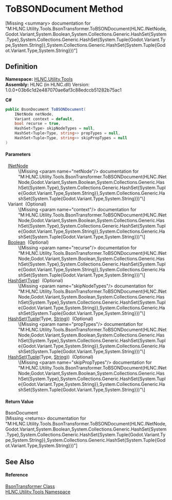 # ToBSONDocument Method


\[Missing &lt;summary&gt; documentation for "M:HLNC.Utility.Tools.BsonTransformer.ToBSONDocument(HLNC.INetNode,Godot.Variant,System.Boolean,System.Collections.Generic.HashSet{System.Type},System.Collections.Generic.HashSet{System.Tuple{Godot.Variant.Type,System.String}},System.Collections.Generic.HashSet{System.Tuple{Godot.Variant.Type,System.String}})"\]



## Definition
**Namespace:** <a href="N_HLNC_Utility_Tools">HLNC.Utility.Tools</a>  
**Assembly:** HLNC (in HLNC.dll) Version: 1.0.0+03b6c1d2e487070ae6af3c88edccb51282b75ac1

**C#**
``` C#
public BsonDocument ToBSONDocument(
	INetNode netNode,
	Variant context = default,
	bool recurse = true,
	HashSet<Type> skipNodeTypes = null,
	HashSet<Tuple<Type, string>> propTypes = null,
	HashSet<Tuple<Type, string>> skipPropTypes = null
)
```



#### Parameters
<dl><dt>  <a href="T_HLNC_INetNode">INetNode</a></dt><dd>\[Missing &lt;param name="netNode"/&gt; documentation for "M:HLNC.Utility.Tools.BsonTransformer.ToBSONDocument(HLNC.INetNode,Godot.Variant,System.Boolean,System.Collections.Generic.HashSet{System.Type},System.Collections.Generic.HashSet{System.Tuple{Godot.Variant.Type,System.String}},System.Collections.Generic.HashSet{System.Tuple{Godot.Variant.Type,System.String}})"\]</dd><dt>  Variant  (Optional)</dt><dd>\[Missing &lt;param name="context"/&gt; documentation for "M:HLNC.Utility.Tools.BsonTransformer.ToBSONDocument(HLNC.INetNode,Godot.Variant,System.Boolean,System.Collections.Generic.HashSet{System.Type},System.Collections.Generic.HashSet{System.Tuple{Godot.Variant.Type,System.String}},System.Collections.Generic.HashSet{System.Tuple{Godot.Variant.Type,System.String}})"\]</dd><dt>  <a href="https://learn.microsoft.com/dotnet/api/system.boolean" target="_blank" rel="noopener noreferrer">Boolean</a>  (Optional)</dt><dd>\[Missing &lt;param name="recurse"/&gt; documentation for "M:HLNC.Utility.Tools.BsonTransformer.ToBSONDocument(HLNC.INetNode,Godot.Variant,System.Boolean,System.Collections.Generic.HashSet{System.Type},System.Collections.Generic.HashSet{System.Tuple{Godot.Variant.Type,System.String}},System.Collections.Generic.HashSet{System.Tuple{Godot.Variant.Type,System.String}})"\]</dd><dt>  <a href="https://learn.microsoft.com/dotnet/api/system.collections.generic.hashset-1" target="_blank" rel="noopener noreferrer">HashSet</a>(<a href="https://learn.microsoft.com/dotnet/api/system.type" target="_blank" rel="noopener noreferrer">Type</a>)  (Optional)</dt><dd>\[Missing &lt;param name="skipNodeTypes"/&gt; documentation for "M:HLNC.Utility.Tools.BsonTransformer.ToBSONDocument(HLNC.INetNode,Godot.Variant,System.Boolean,System.Collections.Generic.HashSet{System.Type},System.Collections.Generic.HashSet{System.Tuple{Godot.Variant.Type,System.String}},System.Collections.Generic.HashSet{System.Tuple{Godot.Variant.Type,System.String}})"\]</dd><dt>  <a href="https://learn.microsoft.com/dotnet/api/system.collections.generic.hashset-1" target="_blank" rel="noopener noreferrer">HashSet</a>(<a href="https://learn.microsoft.com/dotnet/api/system.tuple-2" target="_blank" rel="noopener noreferrer">Tuple</a>(Type, <a href="https://learn.microsoft.com/dotnet/api/system.string" target="_blank" rel="noopener noreferrer">String</a>))  (Optional)</dt><dd>\[Missing &lt;param name="propTypes"/&gt; documentation for "M:HLNC.Utility.Tools.BsonTransformer.ToBSONDocument(HLNC.INetNode,Godot.Variant,System.Boolean,System.Collections.Generic.HashSet{System.Type},System.Collections.Generic.HashSet{System.Tuple{Godot.Variant.Type,System.String}},System.Collections.Generic.HashSet{System.Tuple{Godot.Variant.Type,System.String}})"\]</dd><dt>  <a href="https://learn.microsoft.com/dotnet/api/system.collections.generic.hashset-1" target="_blank" rel="noopener noreferrer">HashSet</a>(<a href="https://learn.microsoft.com/dotnet/api/system.tuple-2" target="_blank" rel="noopener noreferrer">Tuple</a>(Type, <a href="https://learn.microsoft.com/dotnet/api/system.string" target="_blank" rel="noopener noreferrer">String</a>))  (Optional)</dt><dd>\[Missing &lt;param name="skipPropTypes"/&gt; documentation for "M:HLNC.Utility.Tools.BsonTransformer.ToBSONDocument(HLNC.INetNode,Godot.Variant,System.Boolean,System.Collections.Generic.HashSet{System.Type},System.Collections.Generic.HashSet{System.Tuple{Godot.Variant.Type,System.String}},System.Collections.Generic.HashSet{System.Tuple{Godot.Variant.Type,System.String}})"\]</dd></dl>

#### Return Value
BsonDocument  
\[Missing &lt;returns&gt; documentation for "M:HLNC.Utility.Tools.BsonTransformer.ToBSONDocument(HLNC.INetNode,Godot.Variant,System.Boolean,System.Collections.Generic.HashSet{System.Type},System.Collections.Generic.HashSet{System.Tuple{Godot.Variant.Type,System.String}},System.Collections.Generic.HashSet{System.Tuple{Godot.Variant.Type,System.String}})"\]

## See Also


#### Reference
<a href="T_HLNC_Utility_Tools_BsonTransformer">BsonTransformer Class</a>  
<a href="N_HLNC_Utility_Tools">HLNC.Utility.Tools Namespace</a>  
